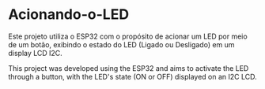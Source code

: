 # Acionando-o-LED

Este projeto utiliza o ESP32 com o propósito de acionar um LED por meio de um botão, exibindo o estado do LED (Ligado ou Desligado) em um display LCD I2C.

This project was developed using the ESP32 and aims to activate the LED through a button, with the LED's state (ON or OFF) displayed on an I2C LCD.
